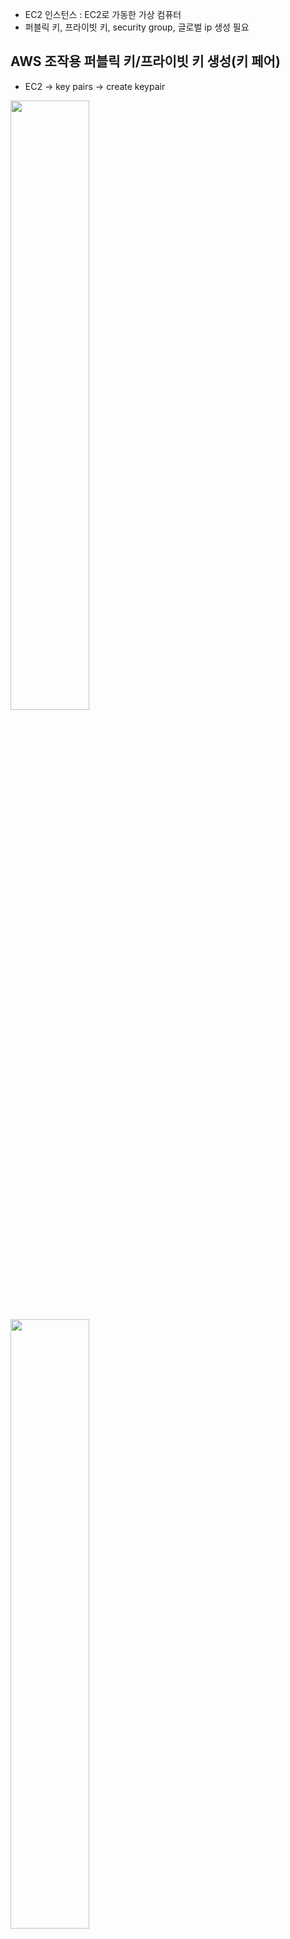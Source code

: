 + EC2 인스턴스 : EC2로 가동한 가상 컴퓨터
+ 퍼블릭 키, 프라이빗 키, security group, 글로벌 ip 생성 필요

## AWS 조작용 퍼블릭 키/프라이빗 키 생성(키 페어)
+ EC2 -> key pairs -> create keypair

<img src ="https://user-images.githubusercontent.com/55094745/105050786-7b57e080-5ab1-11eb-8107-17bf5b62a14c.png" width ="50%"></img>
<img src ="https://user-images.githubusercontent.com/55094745/105050991-ae9a6f80-5ab1-11eb-98bf-42c415898724.png" width = "50%"></img>

### AWS CLI를 사용할 때 
`$ aws ec2 create-key-pair --key-name myKeyPair
`

### AWS 외부에서 생성한 퍼블릭 키 임포트

<img src ="https://user-images.githubusercontent.com/55094745/105052430-3765db00-5ab3-11eb-9804-3052915aeb3c.png" width ="50%"></img>

```
  $ impkey ='cat ~/.ssh/id_rsa.pub'

  $ aws ec2 import-key-pair
  
  --key-name ImportKey
  
  --public-key-material ${impkey}*
```
